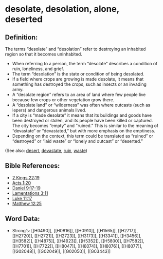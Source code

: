 # desolate, desolation, alone, deserted

## Definition:

The terms “desolate” and “desolation” refer to destroying an inhabited region so that it becomes uninhabited.

* When referring to a person, the term “desolate” describes a condition of ruin, loneliness, and grief.
* The term “desolation” is the state or condition of being desolated.
* If a field where crops are growing is made desolate, it means that something has destroyed the crops, such as insects or an invading army.
* A “desolate region” refers to an area of land where few people live because few crops or other vegetation grow there.
* A “desolate land” or “wilderness” was often where outcasts (such as lepers) and dangerous animals lived.
* If a city is “made desolate” it means that its buildings and goods have been destroyed or stolen, and its people have been killed or captured. The city becomes “empty” and “ruined.” This is similar to the meaning of “devastate” or “devastated,” but with more emphasis on the emptiness.
* Depending on the context, this term could be translated as “ruined” or “destroyed” or “laid waste” or “lonely and outcast” or “deserted.”

(See also: [desert](../other/desert.md), [devastate](../other/devastated.md), [ruin](../other/ruin.md), [waste](../other/waste.md))

## Bible References:

* [2 Kings 22:19](rc://en/tn/help/2ki/22/19)
* [Acts 1:20](rc://en/tn/help/act/01/20)
* [Daniel 9:17-19](rc://en/tn/help/dan/09/17)
* [Lamentations 3:11](rc://en/tn/help/lam/03/11)
* [Luke 11:17](rc://en/tn/help/luk/11/17)
* [Matthew 12:25](rc://en/tn/help/mat/12/25)

## Word Data:

* Strong’s: [[H0490]], [[H0816]], [[H0910]], [[H1565]], [[H2717]], [[H2720]], [[H2721]], [[H2723]], [[H3173]], [[H3341]], [[H3456]], [[H3582]], [[H4875]], [[H4923]], [[H5352]], [[H5800]], [[H7582]], [[H7701]], [[H7722]], [[H8047]], [[H8074]], [[H8076]], [[H8077]], [[G02048]], [[G02049]], [[G02050]], [[G03443]]
